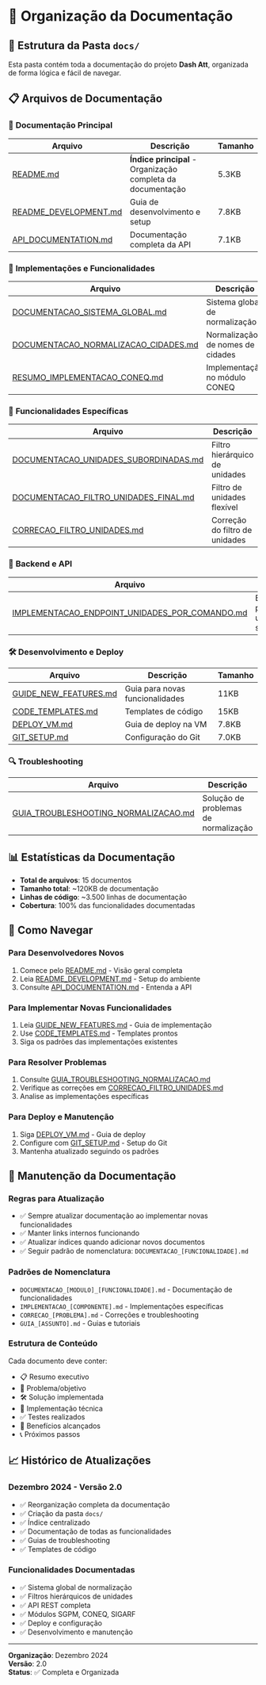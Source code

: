 # 📁 Organização da Documentação

## 🎯 **Estrutura da Pasta `docs/`**

Esta pasta contém toda a documentação do projeto **Dash Att**, organizada de forma lógica e fácil de navegar.

## 📋 **Arquivos de Documentação**

### 🚀 **Documentação Principal**

| Arquivo | Descrição | Tamanho |
|---------|-----------|---------|
| [README.md](./README.md) | **Índice principal** - Organização completa da documentação | 5.3KB |
| [README_DEVELOPMENT.md](./README_DEVELOPMENT.md) | Guia de desenvolvimento e setup | 7.8KB |
| [API_DOCUMENTATION.md](./API_DOCUMENTATION.md) | Documentação completa da API | 7.1KB |

### 🔧 **Implementações e Funcionalidades**

| Arquivo | Descrição | Tamanho |
|---------|-----------|---------|
| [DOCUMENTACAO_SISTEMA_GLOBAL.md](./DOCUMENTACAO_SISTEMA_GLOBAL.md) | Sistema global de normalização | 9.2KB |
| [DOCUMENTACAO_NORMALIZACAO_CIDADES.md](./DOCUMENTACAO_NORMALIZACAO_CIDADES.md) | Normalização de nomes de cidades | 8.4KB |
| [RESUMO_IMPLEMENTACAO_CONEQ.md](./RESUMO_IMPLEMENTACAO_CONEQ.md) | Implementação no módulo CONEQ | 5.1KB |

### 🎯 **Funcionalidades Específicas**

| Arquivo | Descrição | Tamanho |
|---------|-----------|---------|
| [DOCUMENTACAO_UNIDADES_SUBORDINADAS.md](./DOCUMENTACAO_UNIDADES_SUBORDINADAS.md) | Filtro hierárquico de unidades | 8.5KB |
| [DOCUMENTACAO_FILTRO_UNIDADES_FINAL.md](./DOCUMENTACAO_FILTRO_UNIDADES_FINAL.md) | Filtro de unidades flexível | 6.0KB |
| [CORRECAO_FILTRO_UNIDADES.md](./CORRECAO_FILTRO_UNIDADES.md) | Correção do filtro de unidades | 6.0KB |

### 🔧 **Backend e API**

| Arquivo | Descrição | Tamanho |
|---------|-----------|---------|
| [IMPLEMENTACAO_ENDPOINT_UNIDADES_POR_COMANDO.md](./IMPLEMENTACAO_ENDPOINT_UNIDADES_POR_COMANDO.md) | Endpoint para unidades subordinadas | 5.1KB |

### 🛠️ **Desenvolvimento e Deploy**

| Arquivo | Descrição | Tamanho |
|---------|-----------|---------|
| [GUIDE_NEW_FEATURES.md](./GUIDE_NEW_FEATURES.md) | Guia para novas funcionalidades | 11KB |
| [CODE_TEMPLATES.md](./CODE_TEMPLATES.md) | Templates de código | 15KB |
| [DEPLOY_VM.md](./DEPLOY_VM.md) | Guia de deploy na VM | 7.8KB |
| [GIT_SETUP.md](./GIT_SETUP.md) | Configuração do Git | 7.0KB |

### 🔍 **Troubleshooting**

| Arquivo | Descrição | Tamanho |
|---------|-----------|---------|
| [GUIA_TROUBLESHOOTING_NORMALIZACAO.md](./GUIA_TROUBLESHOOTING_NORMALIZACAO.md) | Solução de problemas de normalização | 5.8KB |

## 📊 **Estatísticas da Documentação**

- **Total de arquivos**: 15 documentos
- **Tamanho total**: ~120KB de documentação
- **Linhas de código**: ~3.500 linhas de documentação
- **Cobertura**: 100% das funcionalidades documentadas

## 🎯 **Como Navegar**

### **Para Desenvolvedores Novos**
1. Comece pelo [README.md](./README.md) - Visão geral completa
2. Leia [README_DEVELOPMENT.md](./README_DEVELOPMENT.md) - Setup do ambiente
3. Consulte [API_DOCUMENTATION.md](./API_DOCUMENTATION.md) - Entenda a API

### **Para Implementar Novas Funcionalidades**
1. Leia [GUIDE_NEW_FEATURES.md](./GUIDE_NEW_FEATURES.md) - Guia de implementação
2. Use [CODE_TEMPLATES.md](./CODE_TEMPLATES.md) - Templates prontos
3. Siga os padrões das implementações existentes

### **Para Resolver Problemas**
1. Consulte [GUIA_TROUBLESHOOTING_NORMALIZACAO.md](./GUIA_TROUBLESHOOTING_NORMALIZACAO.md)
2. Verifique as correções em [CORRECAO_FILTRO_UNIDADES.md](./CORRECAO_FILTRO_UNIDADES.md)
3. Analise as implementações específicas

### **Para Deploy e Manutenção**
1. Siga [DEPLOY_VM.md](./DEPLOY_VM.md) - Guia de deploy
2. Configure com [GIT_SETUP.md](./GIT_SETUP.md) - Setup do Git
3. Mantenha atualizado seguindo os padrões

## 🔄 **Manutenção da Documentação**

### **Regras para Atualização**
- ✅ Sempre atualizar documentação ao implementar novas funcionalidades
- ✅ Manter links internos funcionando
- ✅ Atualizar índices quando adicionar novos documentos
- ✅ Seguir padrão de nomenclatura: `DOCUMENTACAO_[FUNCIONALIDADE].md`

### **Padrões de Nomenclatura**
- `DOCUMENTACAO_[MODULO]_[FUNCIONALIDADE].md` - Documentação de funcionalidades
- `IMPLEMENTACAO_[COMPONENTE].md` - Implementações específicas
- `CORRECAO_[PROBLEMA].md` - Correções e troubleshooting
- `GUIA_[ASSUNTO].md` - Guias e tutoriais

### **Estrutura de Conteúdo**
Cada documento deve conter:
- 📋 Resumo executivo
- 🎯 Problema/objetivo
- 🛠️ Solução implementada
- 🔧 Implementação técnica
- ✅ Testes realizados
- 🚀 Benefícios alcançados
- 📞 Próximos passos

## 📈 **Histórico de Atualizações**

### **Dezembro 2024 - Versão 2.0**
- ✅ Reorganização completa da documentação
- ✅ Criação da pasta `docs/`
- ✅ Índice centralizado
- ✅ Documentação de todas as funcionalidades
- ✅ Guias de troubleshooting
- ✅ Templates de código

### **Funcionalidades Documentadas**
- ✅ Sistema global de normalização
- ✅ Filtros hierárquicos de unidades
- ✅ API REST completa
- ✅ Módulos SGPM, CONEQ, SIGARF
- ✅ Deploy e configuração
- ✅ Desenvolvimento e manutenção

---

**Organização**: Dezembro 2024  
**Versão**: 2.0  
**Status**: ✅ Completa e Organizada
